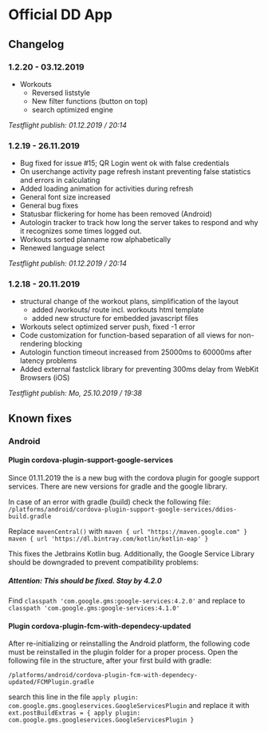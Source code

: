 # Official DD App
## Changelog
### 1.2.20 - 03.12.2019
- Workouts
    - Reversed liststyle
    - New filter functions (button on top)
    - search optimized engine
    

_Testflight publish: 01.12.2019 / 20:14_
### 1.2.19 - 26.11.2019
- Bug fixed for issue #15; QR Login went ok with false credentials
- On userchange activity page refresh instant preventing false statistics and errors in calculating
- Added loading animation for activities during refresh
- General font size increased
- General bug fixes
- Statusbar flickering for home has been removed (Android) 
- Autologin tracker to track how long the server takes to respond and why it recognizes some times logged out.
- Workouts sorted planname row alphabetically
- Renewed language select

_Testflight publish: 01.12.2019 / 20:14_
### 1.2.18 - 20.11.2019
- structural change of the workout plans, simplification of the layout
    - added /workouts/ route incl. workouts html template
    - added new structure for embedded javascript files
- Workouts select optimized server push, fixed -1 error
- Code customization for function-based separation of all views for non-rendering blocking
- Autologin function timeout increased from 25000ms to 60000ms after latency problems
- Added external fastclick library for preventing 300ms delay from WebKit Browsers (iOS)

_Testflight publish: Mo, 25.10.2019 / 19:38_

## Known fixes 
### Android
#### Plugin cordova-plugin-support-google-services
Since 01.11.2019 the is a new bug with the cordova plugin for google support services. There are new versions for 
gradle and the google library. 

In case of an error with gradle (build) check the following file:
`/platforms/android/cordova-plugin-support-google-services/ddios-build.gradle`

Replace `mavenCentral()` with 
`maven { url "https://maven.google.com" }`
`maven { url 'https://dl.bintray.com/kotlin/kotlin-eap' }`

This fixes the Jetbrains Kotlin bug. Additionally, the Google Service Library should be downgraded to prevent compatibility problems: 


##### Attention: This should be fixed. Stay by 4.2.0
Find `classpath 'com.google.gms:google-services:4.2.0'` and replace to
`classpath 'com.google.gms:google-services:4.1.0'`


#### Plugin cordova-plugin-fcm-with-dependecy-updated

After re-initializing or reinstalling the Android platform, the following code must be reinstalled in the plugin folder for 
a proper process. Open the following file in the structure, after your first build with gradle:

`/platforms/android/cordova-plugin-fcm-with-dependecy-updated/FCMPlugin.gradle`


search this line in the file `apply plugin: com.google.gms.googleservices.GoogleServicesPlugin`
and replace it with 
`ext.postBuildExtras = {
apply plugin: com.google.gms.googleservices.GoogleServicesPlugin
}`